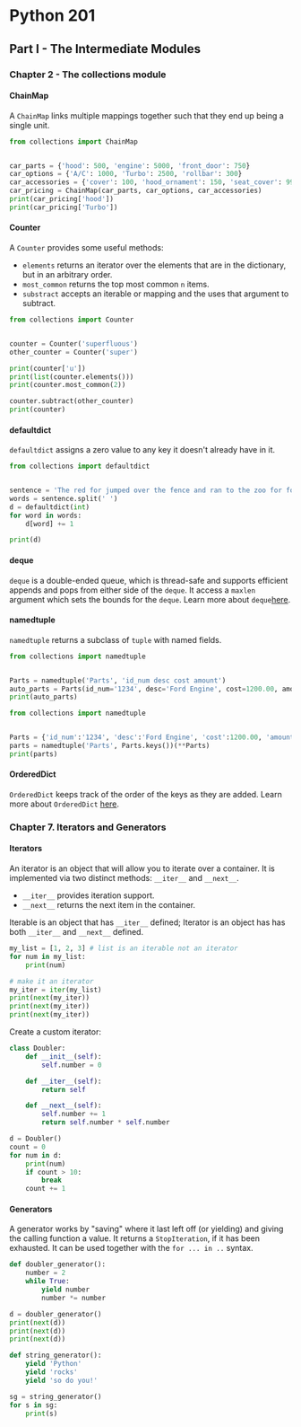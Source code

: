 # Python 201

## Part I - The Intermediate Modules

### Chapter 2 - The collections module

#### ChainMap

A `ChainMap` links multiple mappings together such that they end up being a single unit.

```python
from collections import ChainMap


car_parts = {'hood': 500, 'engine': 5000, 'front_door': 750}
car_options = {'A/C': 1000, 'Turbo': 2500, 'rollbar': 300}
car_accessories = {'cover': 100, 'hood_ornament': 150, 'seat_cover': 99}
car_pricing = ChainMap(car_parts, car_options, car_accessories)
print(car_pricing['hood'])
print(car_pricing['Turbo'])
```

#### Counter

A `Counter` provides some useful methods:

- `elements` returns an iterator over the elements that are in the dictionary, but in an arbitrary order.
- `most_common` returns the top most common `n` items.
- `substract` accepts an iterable or mapping and the uses that argument to subtract.

```python
from collections import Counter


counter = Counter('superfluous')
other_counter = Counter('super')

print(counter['u'])
print(list(counter.elements()))
print(counter.most_common(2))

counter.subtract(other_counter)
print(counter)
```

#### defaultdict

`defaultdict` assigns a zero value to any key it doesn't already have in it.

```python
from collections import defaultdict


sentence = 'The red for jumped over the fence and ran to the zoo for food'
words = sentence.split(' ')
d = defaultdict(int)
for word in words:
    d[word] += 1

print(d)
```

#### deque

`deque` is a double-ended queue, which is thread-safe and supports efficient appends and pops from either side of the `deque`. It access a `maxlen` argument which sets the bounds for the `deque`. Learn more about `deque`[here](https://docs.python.org/3.7/library/collections.html#collections.deque).

#### namedtuple

`namedtuple` returns a subclass of `tuple` with named fields.

```python
from collections import namedtuple


Parts = namedtuple('Parts', 'id_num desc cost amount')
auto_parts = Parts(id_num='1234', desc='Ford Engine', cost=1200.00, amount=10)
print(auto_parts)
```

```python
from collections import namedtuple


Parts = {'id_num':'1234', 'desc':'Ford Engine', 'cost':1200.00, 'amount':10}
parts = namedtuple('Parts', Parts.keys())(**Parts)
print(parts)
```

#### OrderedDict

`OrderedDict` keeps track of the order of the keys as they are added. Learn more about `OrderedDict` [here](https://docs.python.org/3.7/library/collections.html#collections.OrderedDict).

### Chapter 7. Iterators and Generators

#### Iterators

An iterator is an object that will allow you to iterate over a container. It is implemented via two distinct methods: `__iter__` and `__next__`.

- `__iter__` provides iteration support.
- `__next__` returns the next item in the container.

Iterable is an object that has `__iter__` defined; Iterator is an object has has both `__iter__` and `__next__` defined.

```python
my_list = [1, 2, 3] # list is an iterable not an iterator
for num in my_list:
    print(num)

# make it an iterator
my_iter = iter(my_list)
print(next(my_iter))
print(next(my_iter))
print(next(my_iter))
```

Create a custom iterator:

```python
class Doubler:
    def __init__(self):
        self.number = 0

    def __iter__(self):
        return self

    def __next__(self):
        self.number += 1
        return self.number * self.number

d = Doubler()
count = 0
for num in d:
    print(num)
    if count > 10:
        break
    count += 1
```

#### Generators

A generator works by "saving" where it last left off (or yielding) and giving the calling function  a value. It returns a `StopIteration`, if it has been exhausted. It can be used together with the `for ... in ..` syntax.

```python
def doubler_generator():
    number = 2
    while True:
        yield number
        number *= number

d = doubler_generator()
print(next(d))
print(next(d))
print(next(d))
```

```python
def string_generator():
    yield 'Python'
    yield 'rocks'
    yield 'so do you!'

sg = string_generator()
for s in sg:
    print(s)
```
